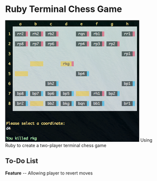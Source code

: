 Ruby Terminal Chess Game
===================================================
![ScreenShot](Media/chessv1.0.png)
Using Ruby to create a two-player terminal chess game

To-Do List
--
**Feature**
-- Allowing player to revert moves




